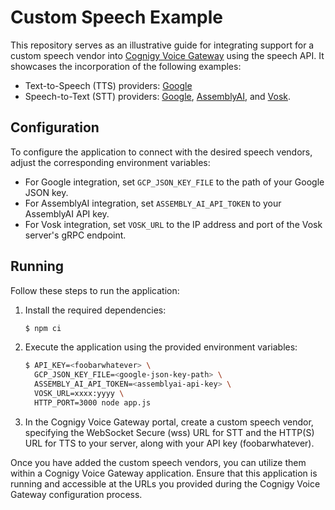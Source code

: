 # Custom Speech Example

This repository serves as an illustrative guide for integrating support for a custom speech vendor into [Cognigy Voice Gateway](https://www.cognigy.com/platform/cognigy-voice-gateway) using the speech API. It showcases the incorporation of the following examples:

- Text-to-Speech (TTS) providers: [Google](https://cloud.google.com/text-to-speech/docs)
- Speech-to-Text (STT) providers: [Google](https://cloud.google.com/speech-to-text), [AssemblyAI](https://www.assemblyai.com/docs/walkthroughs#realtime-streaming-transcription), and [Vosk](https://alphacephei.com/vosk/server).

## Configuration

To configure the application to connect with the desired speech vendors, adjust the corresponding environment variables:

- For Google integration, set `GCP_JSON_KEY_FILE` to the path of your Google JSON key.
- For AssemblyAI integration, set `ASSEMBLY_AI_API_TOKEN` to your AssemblyAI API key.
- For Vosk integration, set `VOSK_URL` to the IP address and port of the Vosk server's gRPC endpoint.

## Running

Follow these steps to run the application:

1. Install the required dependencies:
   ```bash
   $ npm ci
   ```

2. Execute the application using the provided environment variables:
   ```bash
   $ API_KEY=<foobarwhatever> \
     GCP_JSON_KEY_FILE=<google-json-key-path> \
     ASSEMBLY_AI_API_TOKEN=<assemblyai-api-key> \
     VOSK_URL=xxxx:yyyy \
     HTTP_PORT=3000 node app.js
   ```

3. In the Cognigy Voice Gateway portal, create a custom speech vendor, specifying the WebSocket Secure (wss) URL for STT and the HTTP(S) URL for TTS to your server, along with your API key (foobarwhatever).

Once you have added the custom speech vendors, you can utilize them within a Cognigy Voice Gateway application. Ensure that this application is running and accessible at the URLs you provided during the Cognigy Voice Gateway configuration process.
